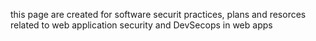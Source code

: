 this page are created for software securit practices, plans and resorces related to web application security and DevSecops in web apps
